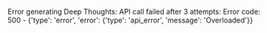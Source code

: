 Error generating Deep Thoughts: API call failed after 3 attempts: Error code: 500 - {'type': 'error', 'error': {'type': 'api_error', 'message': 'Overloaded'}}